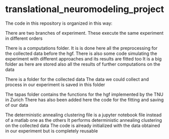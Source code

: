 # translational_neuromodeling_project

The code in this repository is organized in this way:

There are two branches of experiment.
These execute the same experiment in different orders

There is a computations folder.
It is is done here all the preprocessing for the collected data before the hgf.
There is also some code simulating the experiment with different approaches and its results are fitted too
It is a big folder as here are stored also all the results of further computations on the data

There is a folder for the collected data
The data we could collect and process in our experiment is saved in this folder

The tapas folder contains the functions for the hgf implemented by the TNU in Zurich
There has also been added here the code for the fitting and saving of our data

The deterministic annealing clustering file is a jupyter notebook file instead of a matlab one as the others
It performs deterministic annealing clustering on the collected data
The code is already initialized with the data obtained in our experiment but is completely reusable
